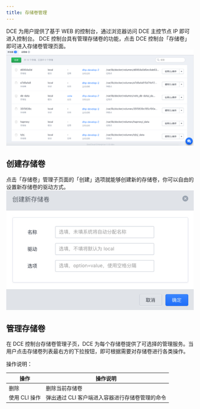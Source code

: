 ```yaml
---
title: 存储卷管理
---
```



DCE 为用户提供了基于 WEB 的控制台，通过浏览器访问 DCE 主控节点 IP 即可进入控制台。
DCE 控制台具有管理存储卷的功能，点击 DCE 控制台「存储卷」即可进入存储卷管理页面。
![](manage_volume.jpg)

## 创建存储卷

点击「存储卷」管理子页面的「创建」选项就能够创建新的存储卷，你可以自由的设置新存储卷的驱动方式。
![](create_volume.jpg)

## 管理存储卷
在 DCE 控制台存储卷管理子页，DCE 为每个存储卷提供了可选择的管理服务。当用户点击存储卷列表最右方的下拉按钮，即可根据需要对存储卷进行各类操作。


操作说明：

| 操作 | 操作说明 |
| ---- | ---- |
| 删除 | 删除当前存储卷 |
| 使用 CLI 操作 | 弹出通过 CLI 客户端进入容器进行存储卷管理的命令 |
